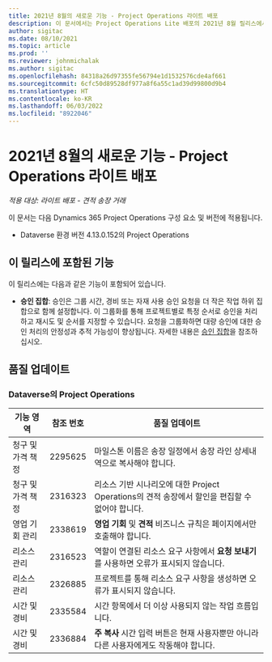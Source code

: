 ```yaml
---
title: 2021년 8월의 새로운 기능 - Project Operations 라이트 배포
description: 이 문서에서는 Project Operations Lite 배포의 2021년 8월 릴리스에서 사용할 수 있는 품질 업데이트에 대한 정보를 제공합니다.
author: sigitac
ms.date: 08/10/2021
ms.topic: article
ms.prod: ''
ms.reviewer: johnmichalak
ms.author: sigitac
ms.openlocfilehash: 84318a26d97355fe56794e1d1532576cde4af661
ms.sourcegitcommit: 6cfc50d89528df977a8f6a55c1ad39d99800d9b4
ms.translationtype: HT
ms.contentlocale: ko-KR
ms.lasthandoff: 06/03/2022
ms.locfileid: "8922046"
---
```

# <a name="whats-new-august-2021---project-operations-lite-deployment"></a>2021년 8월의 새로운 기능 - Project Operations 라이트 배포

_적용 대상: 라이트 배포 - 견적 송장 거래_

이 문서는 다음 Dynamics 365 Project Operations 구성 요소 및 버전에 적용됩니다.

  - Dataverse 환경 버전 4.13.0.152의 Project Operations

## <a name="features-included-in-this-release"></a>이 릴리스에 포함된 기능

이 릴리스에는 다음과 같은 기능이 포함되어 있습니다.

- **승인 집합**: 승인은 그룹 시간, 경비 또는 자재 사용 승인 요청을 더 작은 작업 하위 집합으로 함께 설정합니다. 이 그룹화를 통해 프로젝트별로 특정 순서로 승인을 처리하고 재시도 및 순서를 지정할 수 있습니다. 요청을 그룹화하면 대량 승인에 대한 승인 처리의 안정성과 추적 가능성이 향상됩니다. 자세한 내용은 [승인 집합](../../approvals/approval-sets.md)을 참조하십시오.

## <a name="quality-updates"></a>품질 업데이트

### <a name="project-operations-on-dataverse"></a>Dataverse의 Project Operations

| **기능 영역** | **참조 번호** | **품질 업데이트** |
| --- | --- | --- |
| 청구 및 가격 책정 | 2295625 | 마일스톤 이름은 송장 일정에서 송장 라인 상세내역으로 복사해야 합니다. |
| 청구 및 가격 책정 | 2316323 | 리소스 기반 시나리오에 대한 Project Operations의 견적 송장에서 할인을 편집할 수 없어야 합니다. |
|  영업 기회 관리 | 2338619 | **영업 기회** 및 **견적** 비즈니스 규칙은 페이지에서만 호출해야 합니다. |
| 리소스 관리 | 2316523 | 역할이 연결된 리소스 요구 사항에서 **요청 보내기** 를 사용하면 오류가 표시되지 않습니다. |
| 리소스 관리 | 2326885 | 프로젝트를 통해 리소스 요구 사항을 생성하면 오류가 표시되지 않습니다. |
| 시간 및 경비 | 2335584 | 시간 항목에서 더 이상 사용되지 않는 작업 흐름입니다. |
| 시간 및 경비 | 2336884 | **주 복사** 시간 입력 버튼은 현재 사용자뿐만 아니라 다른 사용자에게도 작동해야 합니다. |
